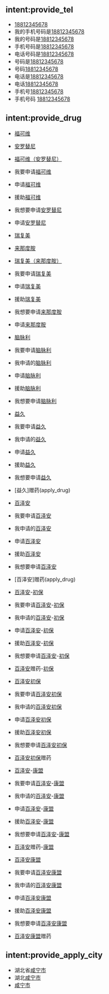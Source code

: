 ## intent:provide_tel
- [18812345678](phone-number)
- 我的手机号码是[18812345678](phone-number)
- 我的号码是[18812345678](phone-number)
- 手机号码是[18812345678](phone-number)
- 电话号码是[18812345678](phone-number)
- 号码是[18812345678](phone-number)
- 号码[18812345678](phone-number)
- 电话是[18812345678](phone-number)
- 电话[18812345678](phone-number)
- 手机号[18812345678](phone-number)
- 手机号码 [18812345678](phone-number)

## intent:provide_drug
- [福可维](apply_drug)
- [安罗替尼](apply_drug)
- [福可维（安罗替尼）](apply_drug)
- 我要申请[福可维](apply_drug)
- 申请[福可维](apply_drug)
- 援助[福可维](apply_drug)
- 我想要申请[安罗替尼](apply_drug)
- 申请[安罗替尼](apply_drug)

- [瑞复美](apply_drug)
- [来那度胺](apply_drug)
- [瑞复美（来那度胺）](apply_drug)
- 我要申请[瑞复美](apply_drug)
- 申请[瑞复美](apply_drug)
- 援助[瑞复美](apply_drug)
- 我想要申请[来那度胺](apply_drug)
- 申请[来那度胺](apply_drug)

- [脑脉利](apply_drug)
- 我要申请[脑脉利](apply_drug)
- 我申请的[脑脉利](apply_drug)
- 申请[脑脉利](apply_drug)
- 援助[脑脉利](apply_drug)
- 我想要申请[脑脉利](apply_drug)

- [益久](apply_drug)
- 我要申请[益久](apply_drug)
- 我申请的[益久](apply_drug)
- 申请[益久](apply_drug)
- 援助[益久](apply_drug)
- 我想要申请[益久](apply_drug)
- [益久]赠药(apply_drug)

- [百泽安](apply_drug)
- 我要申请[百泽安](apply_drug)
- 我申请的[百泽安](apply_drug)
- 申请[百泽安](apply_drug)
- 援助[百泽安](apply_drug)
- 我想要申请[百泽安](apply_drug)
- [百泽安]赠药(apply_drug)
- [百泽安](apply_drug)-[初保](bza_type)
- 我要申请[百泽安](apply_drug)-[初保](bza_type)
- 我申请的[百泽安](apply_drug)-[初保](bza_type)
- 申请[百泽安](apply_drug)-[初保](bza_type)
- 援助[百泽安](apply_drug)-[初保](bza_type)
- 我想要申请[百泽安](apply_drug)-[初保](bza_type)
- [百泽安](apply_drug)赠药-[初保](bza_type)
- [百泽安](apply_drug)[初保](bza_type)
- 我要申请[百泽安](apply_drug)[初保](bza_type)
- 我申请的[百泽安](apply_drug)[初保](bza_type)
- 申请[百泽安](apply_drug)[初保](bza_type)
- 援助[百泽安](apply_drug)[初保](bza_type)
- 我想要申请[百泽安](apply_drug)[初保](bza_type)
- [百泽安](apply_drug)[初保](bza_type)赠药
- [百泽安](apply_drug)-[康盟](bza_type)
- 我要申请[百泽安](apply_drug)-[康盟](bza_type)
- 我申请的[百泽安](apply_drug)-[康盟](bza_type)
- 申请[百泽安](apply_drug)-[康盟](bza_type)
- 援助[百泽安](apply_drug)-[康盟](bza_type)
- 我想要申请[百泽安](apply_drug)-[康盟](bza_type)
- [百泽安](apply_drug)赠药-[康盟](bza_type)
- [百泽安](apply_drug)[康盟](bza_type)
- 我要申请[百泽安](apply_drug)[康盟](bza_type)
- 我申请的[百泽安](apply_drug)[康盟](bza_type)
- 申请[百泽安](apply_drug)[康盟](bza_type)
- 援助[百泽安](apply_drug)[康盟](bza_type)
- 我想要申请[百泽安](apply_drug)[康盟](bza_type)
- [百泽安](apply_drug)[康盟](bza_type)赠药

## intent:provide_apply_city
- 湖北省[咸宁市](apply_city)
- 湖北[咸宁市](apply_city)
- [咸宁市](apply_city)